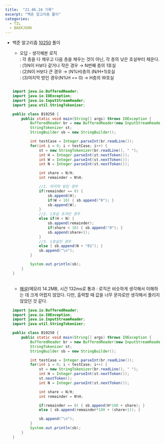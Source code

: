 ```yaml
---
title:  "21.06.24 기록"
excerpt: "백준 알고리즘 풀이"
categories:
  - TIL
  - BAEKJOON
---
```



+ 백준 알고리즘 [10250](https://www.acmicpc.net/problem/10250) 풀이

  + 오답 - 생각해본 로직<br />
    : 각 층을 다 채우고 다음 층을 채우는 것이 아닌, 각 층의 낮은 호실부터 채운다.<br />
    : (1)N이 H보다 같거나 작은 경우 → N번째 층의 1호실<br/>
    : (2)N이 H보다 큰 경우 → (N%H)층의 (N/H+1)호실<br/>
    : (3)마지막 방인 경우(N%H == 0) → H층의 W호실<br/>


  ```java

  import java.io.BufferedReader;
  import java.io.IOException;
  import java.io.InputStreamReader;
  import java.util.StringTokenizer;

  public class B10250 {
      public static void main(String[] args) throws IOException {
          BufferedReader br = new BufferedReader(new InputStreamReader(System.in));
          StringTokenizer st;
          StringBuilder sb = new StringBuilder();

          int testCase = Integer.parseInt(br.readLine());
          for(int i = 0; i < testCase; i++) {
              st = new StringTokenizer(br.readLine(), " ");
              int H = Integer.parseInt(st.nextToken());
              int W = Integer.parseInt(st.nextToken());
              int N = Integer.parseInt(st.nextToken());

              int share = N/H;
              int remainder = N%H;

              //1. 마지막 방인 경우
              if(remainder == 0) {
                  sb.append(H);
                  if(W < 10) { sb.append("0"); }
                  sb.append(W);
              }
              //2. 1호실 초과인 경우
              else if(H < N) {
                  sb.append(remainder);
                  if(share < 10) { sb.append("0"); }
                  sb.append(share+1);
              }
              //3. 1호실인 경우
              else { sb.append(N + "01"); }
              sb.append("\n");
          }

          System.out.println(sb);
      }
  }

  ```

  <br />

  + [해설](https://st-lab.tistory.com/77)(메모리 14.2MB, 시간 132ms로 통과
    : 로직은 비슷하게 생각해서 이해하는 데 크게 어렵지 않았다. 다만, 출력할 때 값을 너무 문자로만 생각해서 풀리지 않았던 것 같다.<br />

  ```java
  import java.io.BufferedReader;
  import java.io.IOException;
  import java.io.InputStreamReader;
  import java.util.StringTokenizer;

  public class B10250 {
      public static void main(String[] args) throws IOException {
          BufferedReader br = new BufferedReader(new InputStreamReader(System.in));
          StringTokenizer st;
          StringBuilder sb = new StringBuilder();

          int testCase = Integer.parseInt(br.readLine());
          for(int i = 0; i < testCase; i++) {
              st = new StringTokenizer(br.readLine(), " ");
              int H = Integer.parseInt(st.nextToken());
              st.nextToken();
              int N = Integer.parseInt(st.nextToken());

              int share = N/H;
              int remainder = N%H;

              if(remainder == 0) { sb.append(H*100 + share); }
              else { sb.append(remainder*100 + (share+1)); }

              sb.append("\n");
          }
          System.out.println(sb);
      }
  }

  ```

  <br />
